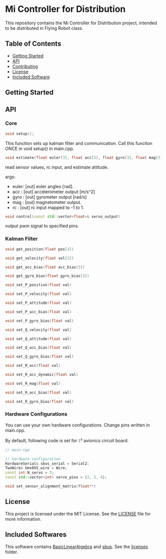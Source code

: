 # Mi Controller for Distribution

This repository contains the Mi Controller for Distribution project, intended to be distributed in Flying Robot class.

## Table of Contents
- [Getting Started](#getting-started)
- [API](#api)
- [Contributing](#contributing)
- [License](#license)
- [Included Software](#included-software)

## Getting Started

## API
### Core
```c++
void setup();
```
This function sets up kalman filter and communication.
Call this function ONCE in void setup() in main.cpp.

```c++
void estimate(float euler[3], float acc[3], float gyro[3], float mag[3], float rc[16])
```
read sensor values, rc input, and estimate attitude.

args:
- euler: [out] euler angles [rad].
- acc  : [out] accelerometer output [m/s^2]
- gyro : [out] gyrometer output [rad/s]
- mag  : [out] magnetometer output.
- rc   : [out] rc input mapped to -1 to 1.

```c++
void control(const std::vector<float>& servo_output)
```
output pwm signal to specified pins.


### Kalman Filter
```c++
void get_position(float pos[3])
```

```c++
void get_velocity(float vel[3])
```

```c++
void get_acc_bias(float acc_bias[3])
```

```c++
void get_gyro_bias(float gyro_bias[3])
```

```c++
void set_P_position(float val)
```

```c++
void set_P_velocity(float val)
```

```c++
void set_P_attitude(float val)
```

```c++
void set_P_acc_bias(float val)
```

```c++
void set_P_gyro_bias(float val)
```

```c++
void set_Q_velocity(float val)
```

```c++
void set_Q_attitude(float val)
```

```c++
void set_Q_acc_bias(float val)
```

```c++
void set_Q_gyro_bias(float val)
```

```c++
void set_R_acc(float val)
```

```c++
void set_R_acc_dynamic(float val)
```

```c++
void set_R_mag(float val)
```

```c++
void set_R_acc_bias(float val)
```

```c++
void set_R_gyro_bias(float val)
```


### Hardware Configurations
You can use your own hardware configurations.
Change pins written in main.cpp.

By default, following code is set for ﾐ² avionics circuit board.
```c++
// main.cpp

// hardware configuration
HardwareSerial& sbus_serial = Serial2;
TwoWire& bmx055_wire = Wire;
const int N_servo = 3;
const std::vector<int> servo_pins = {2, 3, 4};
```

```c++
void set_sensor_alignment_matrix(float**)
```

## License

This project is licensed under the MIT License. See the [LICENSE](LICENSE) file for more information.

## Included Softwares
This software contains [BasicLinearAlgebra](https://github.com/tomstewart89/BasicLinearAlgebra) and [sbus](https://github.com/bolderflight/sbus).
See the [licenses](licenses) folder.